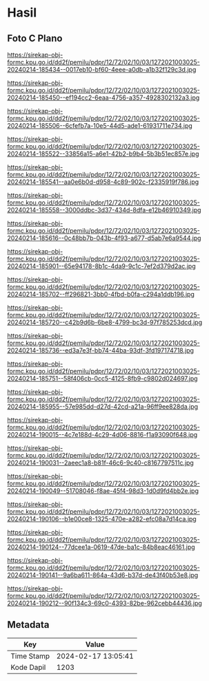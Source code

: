 # Hasil

## Foto C Plano

https://sirekap-obj-formc.kpu.go.id/dd2f/pemilu/pdpr/12/72/02/10/03/1272021003025-20240214-185434--0017eb10-bf60-4eee-a0db-a1b32f129c3d.jpg

https://sirekap-obj-formc.kpu.go.id/dd2f/pemilu/pdpr/12/72/02/10/03/1272021003025-20240214-185450--ef194cc2-6eaa-4756-a357-4928302132a3.jpg

https://sirekap-obj-formc.kpu.go.id/dd2f/pemilu/pdpr/12/72/02/10/03/1272021003025-20240214-185506--6cfefb7a-10e5-44d5-ade1-61931711e734.jpg

https://sirekap-obj-formc.kpu.go.id/dd2f/pemilu/pdpr/12/72/02/10/03/1272021003025-20240214-185522--33856a15-a6e1-42b2-b9b4-5b3b51ec857e.jpg

https://sirekap-obj-formc.kpu.go.id/dd2f/pemilu/pdpr/12/72/02/10/03/1272021003025-20240214-185541--aa0e6b0d-d958-4c89-902c-f2335919f786.jpg

https://sirekap-obj-formc.kpu.go.id/dd2f/pemilu/pdpr/12/72/02/10/03/1272021003025-20240214-185558--3000ddbc-3d37-434d-8dfa-e12b46910349.jpg

https://sirekap-obj-formc.kpu.go.id/dd2f/pemilu/pdpr/12/72/02/10/03/1272021003025-20240214-185616--0c48bb7b-043b-4f93-a677-d5ab7e6a9544.jpg

https://sirekap-obj-formc.kpu.go.id/dd2f/pemilu/pdpr/12/72/02/10/03/1272021003025-20240214-185901--65e94178-8b1c-4da9-9c1c-7ef2d379d2ac.jpg

https://sirekap-obj-formc.kpu.go.id/dd2f/pemilu/pdpr/12/72/02/10/03/1272021003025-20240214-185702--ff296821-3bb0-4fbd-b0fa-c294a1ddb196.jpg

https://sirekap-obj-formc.kpu.go.id/dd2f/pemilu/pdpr/12/72/02/10/03/1272021003025-20240214-185720--c42b9d6b-6be8-4799-bc3d-97f785253dcd.jpg

https://sirekap-obj-formc.kpu.go.id/dd2f/pemilu/pdpr/12/72/02/10/03/1272021003025-20240214-185736--ed3a7e3f-bb74-44ba-93df-3fd197174718.jpg

https://sirekap-obj-formc.kpu.go.id/dd2f/pemilu/pdpr/12/72/02/10/03/1272021003025-20240214-185751--58f406cb-0cc5-4125-8fb9-c9802d024697.jpg

https://sirekap-obj-formc.kpu.go.id/dd2f/pemilu/pdpr/12/72/02/10/03/1272021003025-20240214-185955--57e985dd-d27d-42cd-a21a-96ff9ee828da.jpg

https://sirekap-obj-formc.kpu.go.id/dd2f/pemilu/pdpr/12/72/02/10/03/1272021003025-20240214-190015--4c7e188d-4c29-4d06-8816-f1a93090f648.jpg

https://sirekap-obj-formc.kpu.go.id/dd2f/pemilu/pdpr/12/72/02/10/03/1272021003025-20240214-190031--2aeec1a8-b81f-46c6-9c40-c8167797511c.jpg

https://sirekap-obj-formc.kpu.go.id/dd2f/pemilu/pdpr/12/72/02/10/03/1272021003025-20240214-190049--51708046-f8ae-45f4-98d3-1d0d9fd4bb2e.jpg

https://sirekap-obj-formc.kpu.go.id/dd2f/pemilu/pdpr/12/72/02/10/03/1272021003025-20240214-190106--b1e00ce8-1325-470e-a282-efc08a7d14ca.jpg

https://sirekap-obj-formc.kpu.go.id/dd2f/pemilu/pdpr/12/72/02/10/03/1272021003025-20240214-190124--77dcee1a-0619-47de-ba1c-84b8eac46161.jpg

https://sirekap-obj-formc.kpu.go.id/dd2f/pemilu/pdpr/12/72/02/10/03/1272021003025-20240214-190141--9a6ba611-864a-43d6-b37d-de43f40b53e8.jpg

https://sirekap-obj-formc.kpu.go.id/dd2f/pemilu/pdpr/12/72/02/10/03/1272021003025-20240214-190212--90f134c3-69c0-4393-82be-962cebb44436.jpg


## Metadata

| Key        | Value               |
| ---------- | ------------------- |
| Time Stamp | 2024-02-17 13:05:41 |
| Kode Dapil | 1203                |



